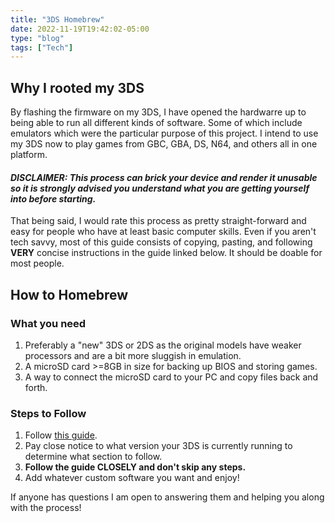 ```yaml
---
title: "3DS Homebrew"
date: 2022-11-19T19:42:02-05:00
type: "blog"
tags: ["Tech"]
---
```


## Why I rooted my 3DS

By flashing the firmware on my 3DS, I have opened the hardwarre up to being able to run all different kinds of software. Some of which include emulators which were the particular purpose of this project. I intend to use my 3DS now to play games from GBC, GBA, DS, N64, and others all in one platform.

#### **_DISCLAIMER:_** _This process can brick your device and render it unusable so it is strongly advised you understand what you are getting yourself into before starting._

That being said, I would rate this process as pretty straight-forward and easy for people who have at least basic computer skills. Even if you aren't tech savvy, most of this guide consists of copying, pasting, and following **VERY** concise instructions in the guide linked below. It should be doable for most people.

## How to Homebrew

### What you need

1. Preferably a "new" 3DS or 2DS as the original models have weaker processors and are a bit more sluggish in emulation.
2. A microSD card >=8GB in size for backing up BIOS and storing games.
3. A way to connect the microSD card to your PC and copy files back and forth.

### Steps to Follow

1. Follow [this guide](https://3ds.hacks.guide).
2. Pay close notice to what version your 3DS is currently running to determine what section to follow.
3. **Follow the guide CLOSELY and don't skip any steps.**
4. Add whatever custom software you want and enjoy!

If anyone has questions I am open to answering them and helping you along with the process!
